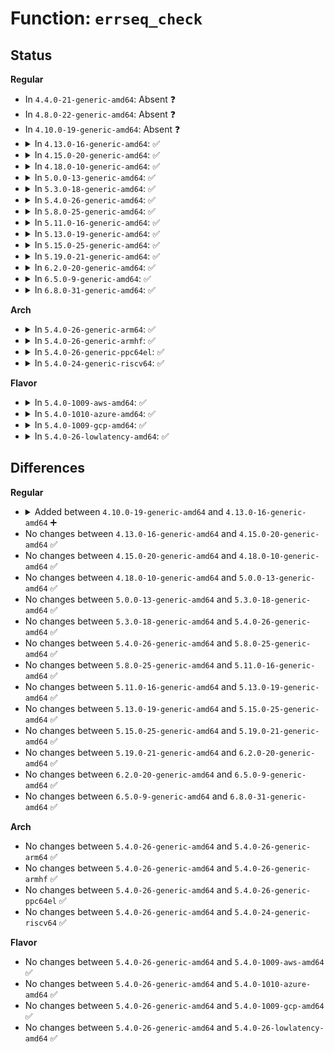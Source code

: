 # Function: <code>errseq_check</code>

## Status
<b>Regular</b>
<ul>
<li>
In <code>4.4.0-21-generic-amd64</code>: Absent ❓
</li>
<li>
In <code>4.8.0-22-generic-amd64</code>: Absent ❓
</li>
<li>
In <code>4.10.0-19-generic-amd64</code>: Absent ❓
</li>
<li>
<details>
<summary>In <code>4.13.0-16-generic-amd64</code>: ✅</summary>

```c
int errseq_check(errseq_t * eseq, errseq_t since)
```

```json
{
  "name": "errseq_check",
  "collision_type": "Unique Global",
  "inline_type": "No",
  "funcs": [
    {
      "addr": 18446744071583483568,
      "name": "errseq_check",
      "external": true,
      "loc": "lib/errseq.c:149",
      "file": "lib/errseq.c",
      "inline": "seen, unknown",
      "caller_inline": [],
      "caller_func": [
        "mm/filemap.c:file_check_and_advance_wb_err"
      ]
    }
  ],
  "symbols": [
    {
      "addr": 18446744071583483568,
      "name": "errseq_check",
      "section": ".text",
      "bind": "STB_GLOBAL",
      "size": 27
    }
  ]
}
```
</details>
</li>
<li>
<details>
<summary>In <code>4.15.0-20-generic-amd64</code>: ✅</summary>

```c
int errseq_check(errseq_t * eseq, errseq_t since)
```

```json
{
  "name": "errseq_check",
  "collision_type": "Unique Global",
  "inline_type": "No",
  "funcs": [
    {
      "addr": 18446744071583664592,
      "name": "errseq_check",
      "external": true,
      "loc": "lib/errseq.c:147",
      "file": "lib/errseq.c",
      "inline": "seen, unknown",
      "caller_inline": [],
      "caller_func": [
        "mm/filemap.c:file_check_and_advance_wb_err"
      ]
    }
  ],
  "symbols": [
    {
      "addr": 18446744071583664592,
      "name": "errseq_check",
      "section": ".text",
      "bind": "STB_GLOBAL",
      "size": 27
    }
  ]
}
```
</details>
</li>
<li>
<details>
<summary>In <code>4.18.0-10-generic-amd64</code>: ✅</summary>

```c
int errseq_check(errseq_t * eseq, errseq_t since)
```

```json
{
  "name": "errseq_check",
  "collision_type": "Unique Global",
  "inline_type": "No",
  "funcs": [
    {
      "addr": 18446744071583882208,
      "name": "errseq_check",
      "external": true,
      "loc": "lib/errseq.c:144",
      "file": "lib/errseq.c",
      "inline": "seen, unknown",
      "caller_inline": [],
      "caller_func": [
        "mm/filemap.c:file_check_and_advance_wb_err"
      ]
    }
  ],
  "symbols": [
    {
      "addr": 18446744071583882208,
      "name": "errseq_check",
      "section": ".text",
      "bind": "STB_GLOBAL",
      "size": 22
    }
  ]
}
```
</details>
</li>
<li>
<details>
<summary>In <code>5.0.0-13-generic-amd64</code>: ✅</summary>

```c
int errseq_check(errseq_t * eseq, errseq_t since)
```

```json
{
  "name": "errseq_check",
  "collision_type": "Unique Global",
  "inline_type": "No",
  "funcs": [
    {
      "addr": 18446744071583966384,
      "name": "errseq_check",
      "external": true,
      "loc": "lib/errseq.c:144",
      "file": "lib/errseq.c",
      "inline": "seen, unknown",
      "caller_inline": [],
      "caller_func": [
        "mm/filemap.c:file_check_and_advance_wb_err"
      ]
    }
  ],
  "symbols": [
    {
      "addr": 18446744071583966384,
      "name": "errseq_check",
      "section": ".text",
      "bind": "STB_GLOBAL",
      "size": 22
    }
  ]
}
```
</details>
</li>
<li>
<details>
<summary>In <code>5.3.0-18-generic-amd64</code>: ✅</summary>

```c
int errseq_check(errseq_t * eseq, errseq_t since)
```

```json
{
  "name": "errseq_check",
  "collision_type": "Unique Global",
  "inline_type": "No",
  "funcs": [
    {
      "addr": 18446744071584146320,
      "name": "errseq_check",
      "external": true,
      "loc": "lib/errseq.c:144",
      "file": "lib/errseq.c",
      "inline": "seen, unknown",
      "caller_inline": [],
      "caller_func": [
        "mm/filemap.c:file_check_and_advance_wb_err"
      ]
    }
  ],
  "symbols": [
    {
      "addr": 18446744071584146320,
      "name": "errseq_check",
      "section": ".text",
      "bind": "STB_GLOBAL",
      "size": 22
    }
  ]
}
```
</details>
</li>
<li>
<details>
<summary>In <code>5.4.0-26-generic-amd64</code>: ✅</summary>

```c
int errseq_check(errseq_t * eseq, errseq_t since)
```

```json
{
  "name": "errseq_check",
  "collision_type": "Unique Global",
  "inline_type": "No",
  "funcs": [
    {
      "addr": 18446744071584268976,
      "name": "errseq_check",
      "external": true,
      "loc": "lib/errseq.c:144",
      "file": "lib/errseq.c",
      "inline": "seen, unknown",
      "caller_inline": [],
      "caller_func": [
        "mm/filemap.c:file_check_and_advance_wb_err"
      ]
    }
  ],
  "symbols": [
    {
      "addr": 18446744071584268976,
      "name": "errseq_check",
      "section": ".text",
      "bind": "STB_GLOBAL",
      "size": 22
    }
  ]
}
```
</details>
</li>
<li>
<details>
<summary>In <code>5.8.0-25-generic-amd64</code>: ✅</summary>

```c
int errseq_check(errseq_t * eseq, errseq_t since)
```

```json
{
  "name": "errseq_check",
  "collision_type": "Unique Global",
  "inline_type": "No",
  "funcs": [
    {
      "addr": 18446744071584676896,
      "name": "errseq_check",
      "external": true,
      "loc": "lib/errseq.c:144",
      "file": "lib/errseq.c",
      "inline": "seen, unknown",
      "caller_inline": [],
      "caller_func": [
        "mm/filemap.c:file_check_and_advance_wb_err",
        "fs/ext4/ext4_jbd2.c:ext4_check_bdev_write_error"
      ]
    }
  ],
  "symbols": [
    {
      "addr": 18446744071584676896,
      "name": "errseq_check",
      "section": ".text",
      "bind": "STB_GLOBAL",
      "size": 22
    }
  ]
}
```
</details>
</li>
<li>
<details>
<summary>In <code>5.11.0-16-generic-amd64</code>: ✅</summary>

```c
int errseq_check(errseq_t * eseq, errseq_t since)
```

```json
{
  "name": "errseq_check",
  "collision_type": "Unique Global",
  "inline_type": "No",
  "funcs": [
    {
      "addr": 18446744071584794512,
      "name": "errseq_check",
      "external": true,
      "loc": "lib/errseq.c:145",
      "file": "lib/errseq.c",
      "inline": "seen, unknown",
      "caller_inline": [],
      "caller_func": [
        "mm/filemap.c:file_check_and_advance_wb_err",
        "fs/ext4/ext4_jbd2.c:ext4_check_bdev_write_error"
      ]
    }
  ],
  "symbols": [
    {
      "addr": 18446744071584794512,
      "name": "errseq_check",
      "section": ".text",
      "bind": "STB_GLOBAL",
      "size": 22
    }
  ]
}
```
</details>
</li>
<li>
<details>
<summary>In <code>5.13.0-19-generic-amd64</code>: ✅</summary>

```c
int errseq_check(errseq_t * eseq, errseq_t since)
```

```json
{
  "name": "errseq_check",
  "collision_type": "Unique Global",
  "inline_type": "No",
  "funcs": [
    {
      "addr": 18446744071584838656,
      "name": "errseq_check",
      "external": true,
      "loc": "lib/errseq.c:145",
      "file": "lib/errseq.c",
      "inline": "seen, unknown",
      "caller_inline": [],
      "caller_func": [
        "mm/filemap.c:file_check_and_advance_wb_err",
        "fs/ext4/ext4_jbd2.c:__ext4_journal_get_write_access"
      ]
    }
  ],
  "symbols": [
    {
      "addr": 18446744071584838656,
      "name": "errseq_check",
      "section": ".text",
      "bind": "STB_GLOBAL",
      "size": 22
    }
  ]
}
```
</details>
</li>
<li>
<details>
<summary>In <code>5.15.0-25-generic-amd64</code>: ✅</summary>

```c
int errseq_check(errseq_t * eseq, errseq_t since)
```

```json
{
  "name": "errseq_check",
  "collision_type": "Unique Global",
  "inline_type": "No",
  "funcs": [
    {
      "addr": 18446744071585258032,
      "name": "errseq_check",
      "external": true,
      "loc": "lib/errseq.c:145",
      "file": "lib/errseq.c",
      "inline": "seen, unknown",
      "caller_inline": [],
      "caller_func": [
        "mm/filemap.c:file_check_and_advance_wb_err",
        "fs/ext4/ext4_jbd2.c:__ext4_journal_get_write_access"
      ]
    }
  ],
  "symbols": [
    {
      "addr": 18446744071585258032,
      "name": "errseq_check",
      "section": ".text",
      "bind": "STB_GLOBAL",
      "size": 22
    }
  ]
}
```
</details>
</li>
<li>
<details>
<summary>In <code>5.19.0-21-generic-amd64</code>: ✅</summary>

```c
int errseq_check(errseq_t * eseq, errseq_t since)
```

```json
{
  "name": "errseq_check",
  "collision_type": "Unique Global",
  "inline_type": "No",
  "funcs": [
    {
      "addr": 18446744071586100672,
      "name": "errseq_check",
      "external": true,
      "loc": "lib/errseq.c:145",
      "file": "lib/errseq.c",
      "inline": "seen, unknown",
      "caller_inline": [],
      "caller_func": [
        "mm/filemap.c:file_check_and_advance_wb_err",
        "fs/ext4/ext4_jbd2.c:__ext4_journal_get_write_access"
      ]
    }
  ],
  "symbols": [
    {
      "addr": 18446744071586100672,
      "name": "errseq_check",
      "section": ".text",
      "bind": "STB_GLOBAL",
      "size": 32
    }
  ]
}
```
</details>
</li>
<li>
<details>
<summary>In <code>6.2.0-20-generic-amd64</code>: ✅</summary>

```c
int errseq_check(errseq_t * eseq, errseq_t since)
```

```json
{
  "name": "errseq_check",
  "collision_type": "Unique Global",
  "inline_type": "No",
  "funcs": [
    {
      "addr": 18446744071587085504,
      "name": "errseq_check",
      "external": true,
      "loc": "lib/errseq.c:145",
      "file": "lib/errseq.c",
      "inline": "seen, unknown",
      "caller_inline": [],
      "caller_func": [
        "mm/filemap.c:file_check_and_advance_wb_err",
        "fs/ext4/ext4_jbd2.c:__ext4_journal_get_write_access"
      ]
    }
  ],
  "symbols": [
    {
      "addr": 18446744071587085504,
      "name": "errseq_check",
      "section": ".text",
      "bind": "STB_GLOBAL",
      "size": 32
    }
  ]
}
```
</details>
</li>
<li>
<details>
<summary>In <code>6.5.0-9-generic-amd64</code>: ✅</summary>

```c
int errseq_check(errseq_t * eseq, errseq_t since)
```

```json
{
  "name": "errseq_check",
  "collision_type": "Unique Global",
  "inline_type": "No",
  "funcs": [
    {
      "addr": 18446744071587344512,
      "name": "errseq_check",
      "external": true,
      "loc": "lib/errseq.c:145",
      "file": "lib/errseq.c",
      "inline": "seen, unknown",
      "caller_inline": [],
      "caller_func": [
        "mm/filemap.c:file_check_and_advance_wb_err",
        "fs/ext4/ext4_jbd2.c:__ext4_journal_get_write_access"
      ]
    }
  ],
  "symbols": [
    {
      "addr": 18446744071587344512,
      "name": "errseq_check",
      "section": ".text",
      "bind": "STB_GLOBAL",
      "size": 32
    }
  ]
}
```
</details>
</li>
<li>
<details>
<summary>In <code>6.8.0-31-generic-amd64</code>: ✅</summary>

```c
int errseq_check(errseq_t * eseq, errseq_t since)
```

```json
{
  "name": "errseq_check",
  "collision_type": "Unique Global",
  "inline_type": "No",
  "funcs": [
    {
      "addr": 18446744071587627968,
      "name": "errseq_check",
      "external": true,
      "loc": "lib/errseq.c:145",
      "file": "lib/errseq.c",
      "inline": "seen, unknown",
      "caller_inline": [],
      "caller_func": [
        "mm/filemap.c:file_check_and_advance_wb_err",
        "fs/ext4/ext4_jbd2.c:__ext4_journal_get_write_access",
        "fs/jbd2/transaction.c:jbd2_journal_get_write_access",
        "fs/jbd2/recovery.c:jbd2_journal_recover",
        "fs/jbd2/recovery.c:jbd2_journal_recover",
        "fs/jbd2/journal.c:jbd2_journal_destroy",
        "fs/jbd2/journal.c:jbd2_journal_update_sb_log_tail"
      ]
    }
  ],
  "symbols": [
    {
      "addr": 18446744071587627968,
      "name": "errseq_check",
      "section": ".text",
      "bind": "STB_GLOBAL",
      "size": 32
    }
  ]
}
```
</details>
</li>
</ul>
<b>Arch</b>
<ul>
<li>
<details>
<summary>In <code>5.4.0-26-generic-arm64</code>: ✅</summary>

```c
int errseq_check(errseq_t * eseq, errseq_t since)
```

```json
{
  "name": "errseq_check",
  "collision_type": "Unique Global",
  "inline_type": "No",
  "funcs": [
    {
      "addr": 18446603336496152896,
      "name": "errseq_check",
      "external": true,
      "loc": "lib/errseq.c:144",
      "file": "lib/errseq.c",
      "inline": "seen, unknown",
      "caller_inline": [],
      "caller_func": [
        "mm/filemap.c:file_check_and_advance_wb_err"
      ]
    }
  ],
  "symbols": [
    {
      "addr": 18446603336496152896,
      "name": "errseq_check",
      "section": ".text",
      "bind": "STB_GLOBAL",
      "size": 20
    }
  ]
}
```
</details>
</li>
<li>
<details>
<summary>In <code>5.4.0-26-generic-armhf</code>: ✅</summary>

```c
int errseq_check(errseq_t * eseq, errseq_t since)
```

```json
{
  "name": "errseq_check",
  "collision_type": "Unique Global",
  "inline_type": "No",
  "funcs": [
    {
      "addr": 3229473440,
      "name": "errseq_check",
      "external": true,
      "loc": "lib/errseq.c:144",
      "file": "lib/errseq.c",
      "inline": "seen, unknown",
      "caller_inline": [],
      "caller_func": [
        "mm/filemap.c:file_check_and_advance_wb_err"
      ]
    }
  ],
  "symbols": [
    {
      "addr": 3229473440,
      "name": "errseq_check",
      "section": ".text",
      "bind": "STB_GLOBAL",
      "size": 36
    }
  ]
}
```
</details>
</li>
<li>
<details>
<summary>In <code>5.4.0-26-generic-ppc64el</code>: ✅</summary>

```c
int errseq_check(errseq_t * eseq, errseq_t since)
```

```json
{
  "name": "errseq_check",
  "collision_type": "Unique Global",
  "inline_type": "No",
  "funcs": [
    {
      "addr": 13835058055290414128,
      "name": "errseq_check",
      "external": true,
      "loc": "lib/errseq.c:144",
      "file": "lib/errseq.c",
      "inline": "seen, unknown",
      "caller_inline": [],
      "caller_func": [
        "mm/filemap.c:file_check_and_advance_wb_err"
      ]
    }
  ],
  "symbols": [
    {
      "addr": 13835058055290414128,
      "name": "errseq_check",
      "section": ".text",
      "bind": "STB_GLOBAL",
      "size": 48
    }
  ]
}
```
</details>
</li>
<li>
<details>
<summary>In <code>5.4.0-24-generic-riscv64</code>: ✅</summary>

```c
int errseq_check(errseq_t * eseq, errseq_t since)
```

```json
{
  "name": "errseq_check",
  "collision_type": "Unique Global",
  "inline_type": "No",
  "funcs": [
    {
      "addr": 18446743936275206132,
      "name": "errseq_check",
      "external": true,
      "loc": "lib/errseq.c:144",
      "file": "lib/errseq.c",
      "inline": "seen, unknown",
      "caller_inline": [],
      "caller_func": [
        "mm/filemap.c:file_check_and_advance_wb_err"
      ]
    }
  ],
  "symbols": [
    {
      "addr": 18446743936275206132,
      "name": "errseq_check",
      "section": ".text",
      "bind": "STB_GLOBAL",
      "size": 38
    }
  ]
}
```
</details>
</li>
</ul>
<b>Flavor</b>
<ul>
<li>
<details>
<summary>In <code>5.4.0-1009-aws-amd64</code>: ✅</summary>

```c
int errseq_check(errseq_t * eseq, errseq_t since)
```

```json
{
  "name": "errseq_check",
  "collision_type": "Unique Global",
  "inline_type": "No",
  "funcs": [
    {
      "addr": 18446744071584237712,
      "name": "errseq_check",
      "external": true,
      "loc": "lib/errseq.c:144",
      "file": "lib/errseq.c",
      "inline": "seen, unknown",
      "caller_inline": [],
      "caller_func": [
        "mm/filemap.c:file_check_and_advance_wb_err"
      ]
    }
  ],
  "symbols": [
    {
      "addr": 18446744071584237712,
      "name": "errseq_check",
      "section": ".text",
      "bind": "STB_GLOBAL",
      "size": 22
    }
  ]
}
```
</details>
</li>
<li>
<details>
<summary>In <code>5.4.0-1010-azure-amd64</code>: ✅</summary>

```c
int errseq_check(errseq_t * eseq, errseq_t since)
```

```json
{
  "name": "errseq_check",
  "collision_type": "Unique Global",
  "inline_type": "No",
  "funcs": [
    {
      "addr": 18446744071584172912,
      "name": "errseq_check",
      "external": true,
      "loc": "lib/errseq.c:144",
      "file": "lib/errseq.c",
      "inline": "seen, unknown",
      "caller_inline": [],
      "caller_func": [
        "mm/filemap.c:file_check_and_advance_wb_err"
      ]
    }
  ],
  "symbols": [
    {
      "addr": 18446744071584172912,
      "name": "errseq_check",
      "section": ".text",
      "bind": "STB_GLOBAL",
      "size": 22
    }
  ]
}
```
</details>
</li>
<li>
<details>
<summary>In <code>5.4.0-1009-gcp-amd64</code>: ✅</summary>

```c
int errseq_check(errseq_t * eseq, errseq_t since)
```

```json
{
  "name": "errseq_check",
  "collision_type": "Unique Global",
  "inline_type": "No",
  "funcs": [
    {
      "addr": 18446744071584221472,
      "name": "errseq_check",
      "external": true,
      "loc": "lib/errseq.c:144",
      "file": "lib/errseq.c",
      "inline": "seen, unknown",
      "caller_inline": [],
      "caller_func": [
        "mm/filemap.c:file_check_and_advance_wb_err"
      ]
    }
  ],
  "symbols": [
    {
      "addr": 18446744071584221472,
      "name": "errseq_check",
      "section": ".text",
      "bind": "STB_GLOBAL",
      "size": 22
    }
  ]
}
```
</details>
</li>
<li>
<details>
<summary>In <code>5.4.0-26-lowlatency-amd64</code>: ✅</summary>

```c
int errseq_check(errseq_t * eseq, errseq_t since)
```

```json
{
  "name": "errseq_check",
  "collision_type": "Unique Global",
  "inline_type": "No",
  "funcs": [
    {
      "addr": 18446744071584326304,
      "name": "errseq_check",
      "external": true,
      "loc": "lib/errseq.c:144",
      "file": "lib/errseq.c",
      "inline": "seen, unknown",
      "caller_inline": [],
      "caller_func": [
        "mm/filemap.c:file_check_and_advance_wb_err"
      ]
    }
  ],
  "symbols": [
    {
      "addr": 18446744071584326304,
      "name": "errseq_check",
      "section": ".text",
      "bind": "STB_GLOBAL",
      "size": 22
    }
  ]
}
```
</details>
</li>
</ul>

## Differences
<b>Regular</b>
<ul>
<li>
<details>
<summary>Added between <code>4.10.0-19-generic-amd64</code> and <code>4.13.0-16-generic-amd64</code> ➕</summary>

```c
int errseq_check(errseq_t * eseq, errseq_t since)
```
</details>
</li>
<li>
No changes between <code>4.13.0-16-generic-amd64</code> and <code>4.15.0-20-generic-amd64</code> ✅
</li>
<li>
No changes between <code>4.15.0-20-generic-amd64</code> and <code>4.18.0-10-generic-amd64</code> ✅
</li>
<li>
No changes between <code>4.18.0-10-generic-amd64</code> and <code>5.0.0-13-generic-amd64</code> ✅
</li>
<li>
No changes between <code>5.0.0-13-generic-amd64</code> and <code>5.3.0-18-generic-amd64</code> ✅
</li>
<li>
No changes between <code>5.3.0-18-generic-amd64</code> and <code>5.4.0-26-generic-amd64</code> ✅
</li>
<li>
No changes between <code>5.4.0-26-generic-amd64</code> and <code>5.8.0-25-generic-amd64</code> ✅
</li>
<li>
No changes between <code>5.8.0-25-generic-amd64</code> and <code>5.11.0-16-generic-amd64</code> ✅
</li>
<li>
No changes between <code>5.11.0-16-generic-amd64</code> and <code>5.13.0-19-generic-amd64</code> ✅
</li>
<li>
No changes between <code>5.13.0-19-generic-amd64</code> and <code>5.15.0-25-generic-amd64</code> ✅
</li>
<li>
No changes between <code>5.15.0-25-generic-amd64</code> and <code>5.19.0-21-generic-amd64</code> ✅
</li>
<li>
No changes between <code>5.19.0-21-generic-amd64</code> and <code>6.2.0-20-generic-amd64</code> ✅
</li>
<li>
No changes between <code>6.2.0-20-generic-amd64</code> and <code>6.5.0-9-generic-amd64</code> ✅
</li>
<li>
No changes between <code>6.5.0-9-generic-amd64</code> and <code>6.8.0-31-generic-amd64</code> ✅
</li>
</ul>
<b>Arch</b>
<ul>
<li>
No changes between <code>5.4.0-26-generic-amd64</code> and <code>5.4.0-26-generic-arm64</code> ✅
</li>
<li>
No changes between <code>5.4.0-26-generic-amd64</code> and <code>5.4.0-26-generic-armhf</code> ✅
</li>
<li>
No changes between <code>5.4.0-26-generic-amd64</code> and <code>5.4.0-26-generic-ppc64el</code> ✅
</li>
<li>
No changes between <code>5.4.0-26-generic-amd64</code> and <code>5.4.0-24-generic-riscv64</code> ✅
</li>
</ul>
<b>Flavor</b>
<ul>
<li>
No changes between <code>5.4.0-26-generic-amd64</code> and <code>5.4.0-1009-aws-amd64</code> ✅
</li>
<li>
No changes between <code>5.4.0-26-generic-amd64</code> and <code>5.4.0-1010-azure-amd64</code> ✅
</li>
<li>
No changes between <code>5.4.0-26-generic-amd64</code> and <code>5.4.0-1009-gcp-amd64</code> ✅
</li>
<li>
No changes between <code>5.4.0-26-generic-amd64</code> and <code>5.4.0-26-lowlatency-amd64</code> ✅
</li>
</ul>
